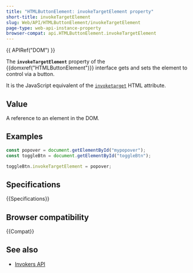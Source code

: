 ```yaml
---
title: "HTMLButtonElement: invokeTargetElement property"
short-title: invokeTargetElement
slug: Web/API/HTMLButtonElement/invokeTargetElement
page-type: web-api-instance-property
browser-compat: api.HTMLButtonElement.invokeTargetElement
---
```


{{ APIRef("DOM") }}

The **`invokeTargetElement`** property of the {{domxref("HTMLButtonElement")}} interface gets and sets the element to control via a button.

It is the JavaScript equivalent of the [`invoketarget`](/en-US/docs/Web/HTML/Element/button#invoketarget) HTML attribute.

## Value

A reference to an element in the DOM.

## Examples

```js
const popover = document.getElementById("mypopover");
const toggleBtn = document.getElementById("toggleBtn");

toggleBtn.invokeTargetElement = popover;
```

## Specifications

{{Specifications}}

## Browser compatibility

{{Compat}}

## See also

- [Invokers API](/en-US/docs/Web/API/Invokers_API)
